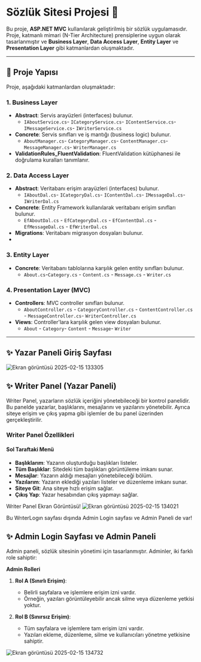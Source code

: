 # Sözlük Sitesi Projesi 📖

Bu proje, **ASP.NET MVC** kullanılarak geliştirilmiş bir sözlük uygulamasıdır. Proje, katmanlı mimari (N-Tier Architecture) prensiplerine uygun olarak tasarlanmıştır ve **Business Layer**, **Data Access Layer**, **Entity Layer** ve **Presentation Layer** gibi katmanlardan oluşmaktadır.

---

## 📂 Proje Yapısı

Proje, aşağıdaki katmanlardan oluşmaktadır:

### 1. **Business Layer**
- **Abstract**: Servis arayüzleri (interfaces) bulunur.
  - `IAboutService.cs`- `ICategoryService.cs`- `IContentService.cs`- `IMessageService.cs`- `IWriterService.cs`
- **Concrete**: Servis sınıfları ve iş mantığı (business logic) bulunur.
  - `AboutManager.cs`- `CategoryManager.cs`- `ContentManager.cs`- `MessageManager.cs`- `WriterManager.cs`
- **ValidationRules_FluentValidation**: FluentValidation kütüphanesi ile doğrulama kuralları tanımlanır.

### 2. **Data Access Layer**
- **Abstract**: Veritabanı erişim arayüzleri (interfaces) bulunur.
  - `IAboutDal.cs`- `ICategoryDal.cs`- `IContentDal.cs`- `IMessageDal.cs`- `IWriterDal.cs`
- **Concrete**: Entity Framework kullanılarak veritabanı erişim sınıfları bulunur.
  - `EfAboutDal.cs`  - `EfCategoryDal.cs` - `EfContentDal.cs` - `EfMessageDal.cs` - `EfWriterDal.cs`
- **Migrations**: Veritabanı migrasyon dosyaları bulunur.
- 
### 3. **Entity Layer**
- **Concrete**: Veritabanı tablolarına karşılık gelen entity sınıfları bulunur.
  - `About.cs`-`Category.cs` - `Content.cs` - `Message.cs` - `Writer.cs`

### 4. **Presentation Layer (MVC)**
- **Controllers**: MVC controller sınıfları bulunur.
  - `AboutController.cs` - `CategoryController.cs` - `ContentController.cs` - `MessageController.cs`- `WriterController.cs`
- **Views**: Controller'lara karşılık gelen view dosyaları bulunur.
  - `About` - `Category`- `Content` - `Message`- `Writer`


---
## ✨ Yazar Paneli Giriş Sayfası
![Ekran görüntüsü 2025-02-15 133305](https://github.com/user-attachments/assets/57c32765-21c6-472b-88b9-a707e3c20955)

## ✨ Writer Panel (Yazar Paneli)

Writer Panel, yazarların sözlük içeriğini yönetebileceği bir kontrol panelidir. Bu panelde yazarlar, başlıklarını, mesajlarını ve yazılarını yönetebilir. Ayrıca siteye erişim ve çıkış yapma gibi işlemler de bu panel üzerinden gerçekleştirilir.

### **Writer Panel Özellikleri**

#### **Sol Taraftaki Menü**
- **Başlıklarım**: Yazarın oluşturduğu başlıkları listeler.
- **Tüm Başlıklar**: Sitedeki tüm başlıkları görüntüleme imkanı sunar.
- **Mesajlar**: Yazarın aldığı mesajları yönetebileceği bölüm.
- **Yazılarım**: Yazarın eklediği yazıları listeler ve düzenleme imkanı sunar.
- **Siteye Git**: Ana siteye hızlı erişim sağlar.
- **Çıkış Yap**: Yazar hesabından çıkış yapmayı sağlar.

 Writer Panel Ekran Görüntüsü!
 ![Ekran görüntüsü 2025-02-15 134021](https://github.com/user-attachments/assets/d9e4f1cb-acb4-4dd9-84b0-e9c9433dbc03)

 Bu WrıterLogın sayfası dışında Admin Login sayfası ve Admin Paneli de var!
 
## ✨ Admin Login Sayfası ve Admin Paneli

Admin paneli, sözlük sitesinin yönetimi için tasarlanmıştır. Adminler, iki farklı role sahiptir:

**Admin Rolleri**
1. **Rol A (Sınırlı Erişim)**:
   - Belirli sayfalara ve işlemlere erişim izni vardır.
   - Örneğin, yazıları görüntüleyebilir ancak silme veya düzenleme yetkisi yoktur.

2. **Rol B (Sınırsız Erişim)**:
   - Tüm sayfalara ve işlemlere tam erişim izni vardır.
   - Yazıları ekleme, düzenleme, silme ve kullanıcıları yönetme yetkisine sahiptir.
   

![Ekran görüntüsü 2025-02-15 134732](https://github.com/user-attachments/assets/2c2f1134-ea03-44a3-bf60-0c5167dcf4fa)



